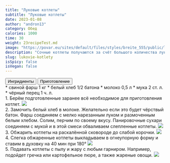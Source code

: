 ```yaml
---
title: "Луковые котлеты"
subtitle: "Луковые котлеты"
date: 2023-01-08
author: "andron13"
category: Обед
calories: 1000
time: 30
weight: 23recipeTest.md
image: "https://povar.eu/sites/default/files/styles/breite_555/public/lukowye-kotlety.jpg?itok=Z_nrlkLo"
description: "Сочные котлеты получаются за счёт большого количества лука с добавлением белого хлеба. Слегка обжаренные на сковороде и приготовленные в духовке получаются тающими во рту."
slug: lukovie-kotlety
isSpicy: false
isVegan: false
---
```


<div class="recipe-buttons">
  <button class="inline-block text-red-800 active" id="ingridients_btn">Ингридиенты</button>
  <button class="inline-block" id="directions_btn">Приготовление</button>
</div>

<div id="ingridients" className="">
* <span class="checkmark"></span> свиной фарш 1 кг
* <span class="checkmark"></span> белый хлеб 1/2 батона
* <span class="checkmark"></span> молоко 0,5 л
* <span class="checkmark"></span> мука 2 ст. л.
* <span class="checkmark"></span> чёрный перец 1 ч. л.


</div>

<div id="directions" className="hidden">
<div><span className="text-accent-600">1.</span>  Берём подготовленные заранее всё необходимое для приготовления котлет.
<img src="https://povar.eu/sites/default/files/styles/breite_555/public/ingredienty-kotlety.jpg?itok=Sov96mvT"/></div>
<div><span className="text-accent-600">2.</span> Замочить белый хлеб в молоке. Желательно если это будет чёрствый батон.
Фарш соединяем с мелко нарезанным луком и размоченным белым хлебом. Солим, перчим по своему вкусу.
Панировочные сухари соединяем с мукой и в этой смеси обваливаем слепленные котлеты.
<img src="https://povar.eu/sites/default/files/styles/breite_555/public/baton-moloko.jpg?itok=JA4KR_SY"/></div>
<div><span className="text-accent-600">3.</span> Обжарить котлеты на раскалённой сковороде до слабой корочки.
<img src="https://povar.eu/sites/default/files/styles/breite_555/public/kotlety-s-lukom.jpg?itok=qH_mGWyC"/></div>
<div><span className="text-accent-600">4.</span> Слегка обжаренные котлеты выкладываем в огнеупорную форму и ставим в духовку на 40 мин при 180°
<img src="https://povar.eu/sites/default/files/styles/breite_555/public/lukovye-kotlety.jpg?itok=RqnX3QTK"/></div>
<div><span className="text-accent-600">5.</span> Подавать котлеты с пылу и жару с любым гарниром. Например, подойдет гречка или картофельное пюре, а также жареные овощи.
<img src="https://povar.eu/sites/default/files/styles/breite_555/public/kotlety-lukowye.jpg?itok=A-Sr7RHw"/></div>
</div>
